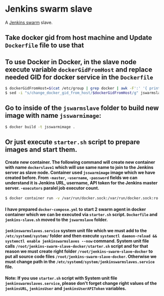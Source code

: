 # Jenkins swarm slave

A [Jenkins swarm](https://wiki.jenkins-ci.org/display/JENKINS/Swarm+Plugin) slave.

## Take docker gid from host machine and Update `Dockerfile` file to use that
## To use Docker in Docker, in the slave node execute variable `dockerGidFromHost` and replace needed GID for docker service in the `Dockerfile`
```bash
$ dockerGidFromHost=$(cat /etc/group | grep docker | awk -F':' '{ print $(NF-1)}')
$ sed -i "s/change_docker_gid_from_host/$dockerGidFromHost/g" jswarmslave/Dockerfile
```

## Go to inside of the `jswarmslave` folder to build new image with name `jsswarmimage`:
```bash
$ docker build -t jsswarmimage .
```

## Or just execute `starter.sh` script to prepare images and start them.

#### Create new container. The following command will create new container with name `dockerslave1` which will use same name to join to the Jenkins server as slave node. Container used `jsswarmimage` image which we have created before. From `-master`, `-username`, `-password` fields we can understand it is Jenkins URL, username, API token for the Jenkins master server. `-executors` paralel job executor count.
```bash
$ docker container run -v /var/run/docker.sock:/var/run/docker.sock:ro --name=dockerslave1 -d jsswarmimage -master http://10.0.80.83:8080 -username sahverdiyevcr -password API_TOKEN_OF_ADMIN_ACCOUNT -mode normal -name dockerslave1 -disableClientsUniqueId -executors 4
```

#### I have prepared `docker-compose.yml` to start 2 swarm agent in docker container which we can be executed via `starter.sh` script. `Dockerfile` and `jenkins-slave.sh` moved to the `jswarmslave` folder.

#### `jenkinswarmslaves.service` system unit file which we must add to the `/etc/systemd/system/` folder and then execute `systemctl daemon-reload && systemctl enable jenkinswarmslaves --now` command. System unit file calls `/root/jenkins-swarm-slave-docker/starter.sh` script and for that reason we must create right folder `/root/jenkins-swarm-slave-docker` to put all source code files `/root/jenkins-swarm-slave-docker`. Otherwise we must change path in the `/etc/systemd/system/jenkinswarmslaves.service` file.

#### Note: If you use `starter.sh` script with System unit file `jenkinswarmslaves.service`, please don't forget change right values of the `jenkinsURL`, `jenkinsUser` and `jenkinsUserAPIToken` variables.

